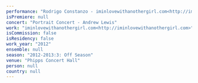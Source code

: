 ```yaml
---
performance: "Rodrigo Constanzo - iminlovewithanothergirl.com<http://iminlovewithanothergirl.com> "
isPremiere: null
concert: "Portrait Concert - Andrew Lewis"
work: "iminlovewithanothergirl.com<http://iminlovewithanothergirl.com>"
isCommission: false
isResidency: false
work_year: "2012"
ensemble: null
season: "2012-2013:3: Off Season"
venue: "Phipps Concert Hall"
person: null
country: null
---
```



